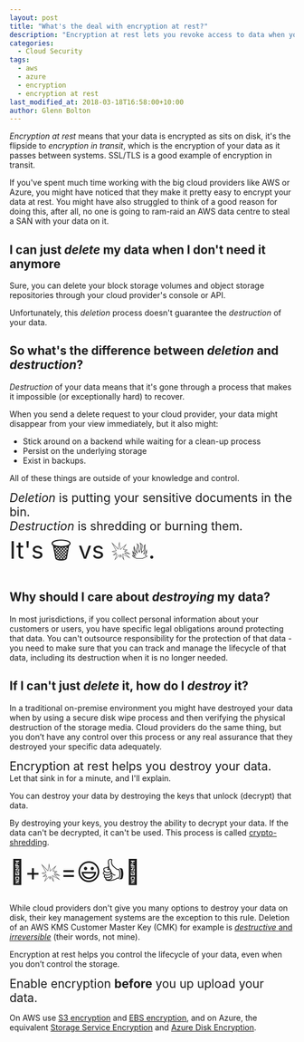 ```yaml
---
layout: post
title: "What's the deal with encryption at rest?"
description: "Encryption at rest lets you revoke access to data when you don't control the full storage lifecycle."
categories:
  - Cloud Security
tags:
  - aws
  - azure
  - encryption
  - encryption at rest
last_modified_at: 2018-03-18T16:58:00+10:00
author: Glenn Bolton
---
```


_Encryption at rest_ means that your data is encrypted as sits on disk, it's the flipside to _encryption in transit_, which is the encryption of your data as it passes between systems. SSL/TLS is a good example of encryption in transit.

If you've spent much time working with the big cloud providers like AWS or Azure, you might have noticed that they make it pretty easy to encrypt your data at rest. You might have also struggled to think of a good reason for doing this, after all, no one is going to ram-raid an AWS data centre to steal a SAN with your data on it.

## I can just _delete_ my data when I don't need it anymore
Sure, you can delete your block storage volumes and object storage repositories through your cloud provider's console or API.

Unfortunately, this _deletion_ process doesn't guarantee the _destruction_ of your data.

## So what's the difference between _deletion_ and _destruction_?

_Destruction_ of your data means that it's gone through a process that makes it impossible (or exceptionally hard) to recover.

When you send a delete request to your cloud provider, your data might disappear from your view immediately, but it also might:
 - Stick around on a backend while waiting for a clean-up process
 - Persist on the underlying storage
 - Exist in backups.
 
 All of these things are outside of your knowledge and control.


<span style="font-size: 150%">_Deletion_ is putting your sensitive documents in the bin.<br>_Destruction_ is shredding or burning them.</span>  
<span style="font-size: 300%">It's 🗑️ vs 💥🔥.</span>

## Why should I care about _destroying_ my data?

In most jurisdictions, if you collect personal information about your customers or users, you have specific legal obligations around protecting that data. You can't outsource responsibility for the protection of that data - you need to make sure that you can track and manage the lifecycle of that data, including its destruction when it is no longer needed.

## If I can't just _delete_ it, how do I _destroy_ it?

In a traditional on-premise environment you might have destroyed your data when by using a secure disk wipe process and then verifying the physical destruction of the storage media. Cloud providers do the same thing, but you don’t have any control over this process or any real assurance that they destroyed your specific data adequately.

<span style="font-size: 150%">Encryption at rest helps you destroy your data.</span>  
Let that sink in for a minute, and I'll explain.

You can destroy your data by destroying the keys that unlock (decrypt) that data.

By destroying your keys, you destroy the ability to decrypt your data. If the data can't be decrypted, it can't be used. This process is called [crypto-shredding](https://en.wikipedia.org/wiki/Crypto-shredding).

<span style="font-size: 300%">🔑+💥=😃👍💯</span>

While cloud providers don't give you many options to destroy your data on disk, their key management systems are the exception to this rule. Deletion of an AWS KMS Customer Master Key (CMK) for example is [_destructive_ and _irreversible_](https://docs.aws.amazon.com/kms/latest/developerguide/deleting-keys.html) (their words, not mine).

Encryption at rest helps you control the lifecycle of your data, even when you don’t control the storage.

<span style="font-size: 150%">Enable encryption **before** you up upload your data.</span>

On AWS use [S3 encryption](https://docs.aws.amazon.com/AmazonS3/latest/dev/serv-side-encryption.html) and [EBS encryption](https://docs.aws.amazon.com/AWSEC2/latest/UserGuide/EBSEncryption.html), and on Azure, the equivalent [Storage Service Encryption](https://docs.microsoft.com/en-us/azure/storage/common/storage-service-encryption)  and [Azure Disk Encryption](https://docs.microsoft.com/en-us/azure/security/azure-security-disk-encryption).

